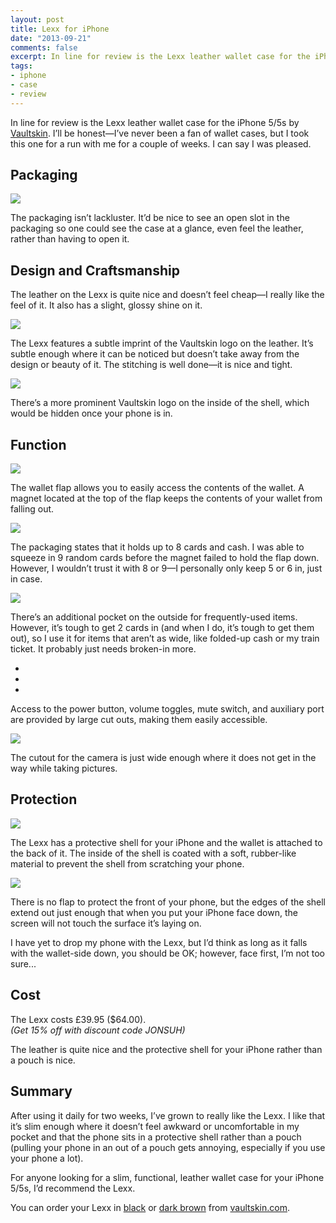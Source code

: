 ```yaml
---
layout: post
title: Lexx for iPhone
date: "2013-09-21"
comments: false
excerpt: In line for review is the Lexx leather wallet case for the iPhone 5/5s by Vaultskin. I’ll be honest&mdash;I’ve never been a fan of wallet cases, but I took this one for a run with me for a couple of weeks. I can say I was pleased.
tags:
- iphone
- case
- review
---
```


In line for review is the Lexx leather wallet case for the iPhone 5/5s by <a href="http://vaultskin.com" target="_blank">Vaultskin</a>. I’ll be honest&mdash;I’ve never been a fan of wallet cases, but I took this one for a run with me for a couple of weeks. I can say I was pleased.

## Packaging

![](https://farm8.staticflickr.com/7395/9860568355_2be967dcae_c.jpg)

The packaging isn’t lackluster. It’d be nice to see an open slot in the packaging so one could see the case at a glance, even feel the leather, rather than having to open it.

## Design and Craftsmanship

The leather on the Lexx is quite nice and doesn’t feel cheap&mdash;I really like the feel of it. It also has a slight, glossy shine on it.

![](https://farm8.staticflickr.com/7443/9860597635_a9f8b9c8ab_c.jpg)

The Lexx features a subtle imprint of the Vaultskin logo on the leather. It’s subtle enough where it can be noticed but doesn’t take away from the design or beauty of it. The stitching is well done&mdash;it is nice and tight.

![](https://farm6.staticflickr.com/5526/9860650213_b21a1e73e7_c.jpg)

There’s a more prominent Vaultskin logo on the inside of the shell, which would be hidden once your phone is in.

## Function

![](https://farm8.staticflickr.com/7387/9860600746_54c03fc506_c.jpg)

The wallet flap allows you to easily access the contents of the wallet. A magnet located at the top of the flap keeps the contents of your wallet from falling out.

![](https://farm4.staticflickr.com/3823/9860581555_ae29b12866_c.jpg)

The packaging states that it holds up to 8 cards and cash. I was able to squeeze in 9 random cards before the magnet failed to hold the flap down. However, I wouldn’t trust it with 8 or 9&mdash;I personally only keep 5 or 6 in, just in case.

![](https://farm6.staticflickr.com/5510/9860576735_1bcd127313_c.jpg)

There’s an additional pocket on the outside for frequently-used items. However, it’s tough to get 2 cards in (and when I do, it’s tough to get them out), so I use it for items that aren’t as wide, like folded-up cash or my train ticket. It probably just needs broken-in more.

<div class="rslides-container">
  <ul class="rslides navigation">
    <li><img src="https://farm6.staticflickr.com/5536/9860562106_4486fed178_c.jpg" alt="" /></li>
    <li><img src="https://farm3.staticflickr.com/2853/9860605655_83f7a88793_c.jpg" alt="" /></li>
    <li><img src="https://farm6.staticflickr.com/5516/9860584404_7f145ce1be_c.jpg" alt="" /></li>
  </ul>
</div>

Access to the power button, volume toggles, mute switch, and auxiliary port are provided by large cut outs, making them easily accessible.

![](https://farm4.staticflickr.com/3738/9860605106_92d58e3f39_c.jpg)

The cutout for the camera is just wide enough where it does not get in the way while taking pictures.

## Protection

![](https://farm3.staticflickr.com/2818/9860554405_b5233ec448_c.jpg)

The Lexx has a protective shell for your iPhone and the wallet is attached to the back of it. The inside of the shell is coated with a soft, rubber-like material to prevent the shell from scratching your phone.

![](https://farm6.staticflickr.com/5526/9860584606_62cb89868a_c.jpg)

There is no flap to protect the front of your phone, but the edges of the shell extend out just enough that when you put your iPhone face down, the screen will not touch the surface it’s laying on.

I have yet to drop my phone with the Lexx, but I’d think as long as it falls with the wallet-side down, you should be OK; however, face first, I’m not too sure...

## Cost

The Lexx costs £39.95 ($64.00).  
*(Get 15% off with discount code JONSUH)*

The leather is quite nice and the protective shell for your iPhone rather than a pouch is nice.

## Summary

<!-- <div class="rating">
<div class="rating-bar rating-45">
<div class="rating-value">4.5</div>
</div>
</div> -->

After using it daily for two weeks, I’ve grown to really like the Lexx. I like that it’s slim enough where it doesn’t feel awkward or uncomfortable in my pocket and that the phone sits in a protective shell rather than a pouch (pulling your phone in an out of a pouch gets annoying, especially if you use your phone a lot).

For anyone looking for a slim, functional, leather wallet case for your iPhone 5/5s, I’d recommend the Lexx.

You can order your Lexx in <a href="http://www.vaultskin.com/iphone5-cases/wallet-case-for-iphone5-black.html" target="_blank">black</a> or <a href="http://www.vaultskin.com/iphone5-cases/wallet-case-for-iphone5-brown.html" target="_blank">dark brown</a> from <a href="http://vaultskin.com" target="_blank">vaultskin.com</a>.